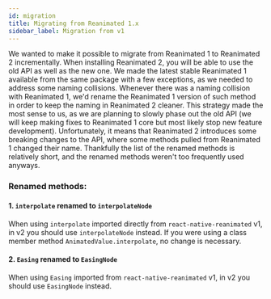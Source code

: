 ```yaml
---
id: migration
title: Migrating from Reanimated 1.x
sidebar_label: Migration from v1
---
```


We wanted to make it possible to migrate from Reanimated 1 to Reanimated 2 incrementally.
When installing Reanimated 2, you will be able to use the old API as well as the new one.
We made the latest stable Reanimated 1 available from the same package with a few exceptions, as we needed to address some naming collisions.
Whenever there was a naming collision with Reanimated 1, we'd rename the Reanimated 1 version of such method in order to keep the naming in Reanimated 2 cleaner.
This strategy made the most sense to us, as we are planning to slowly phase out the old API (we will keep making fixes to Reanimated 1 core but most likely stop new feature development).
Unfortunately, it means that Reanimated 2 introduces some breaking changes to the API, where some methods pulled from Reanimated 1 changed their name.
Thankfully the list of the renamed methods is relatively short, and the renamed methods weren't too frequently used anyways.

### Renamed methods:

#### 1. `interpolate` renamed to `interpolateNode`

When using `interpolate` imported directly from `react-native-reanimated` v1, in v2 you should use `interpolateNode` instead.
If you were using a class member method `AnimatedValue.interpolate`, no change is necessary.

#### 2. `Easing` renamed to `EasingNode`

When using `Easing` imported from `react-native-reanimated` v1, in v2 you should use `EasingNode` instead.
